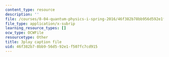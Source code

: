```yaml
---
content_type: resource
description: ''
file: /courses/8-04-quantum-physics-i-spring-2016/46f382b78bb956d592e1f507fc7cd915_Ot9OjT34gkA.vtt
file_type: application/x-subrip
learning_resource_types: []
ocw_type: OCWFile
resourcetype: Other
title: 3play caption file
uid: 46f382b7-8bb9-56d5-92e1-f507fc7cd915
---
```

